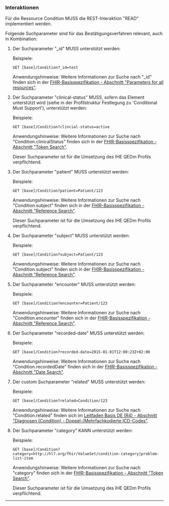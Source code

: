 ### Interaktionen

Für die Ressource Condition MUSS die REST-Interaktion "READ" implementiert werden.

Folgende Suchparameter sind für das Bestätigungsverfahren relevant, auch in Kombination:

1. Der Suchparameter "_id" MUSS unterstützt werden:

    Beispiele:

    ```GET [base]/Condition?_id=test```

    Anwendungshinweise: Weitere Informationen zur Suche nach "_id" finden sich in der [FHIR-Basisspezifikation - Abschnitt "Parameters for all resources"](https://hl7.org/fhir/R4/search.html#all).

1. Der Suchparameter "clinical-status" MUSS, sofern das Element unterstützt wird (siehe in der Profilstruktur Festlegung zu 'Conditional Must Support'), unterstützt werden:

    Beispiele:

    ```GET [base]/Condition?clincial-status=active```

    Anwendungshinweise: Weitere Informationen zur Suche nach "Condition.clinicalStatus" finden sich in der [FHIR-Basisspezifikation - Abschnitt "Token Search"](https://hl7.org/fhir/R4/search.html#token).

    Dieser Suchparameter ist für die Umsetzung des IHE QEDm Profils verpflichtend.

1. Der Suchparameter "patient" MUSS unterstützt werden:

   Beispiele:

    ```GET [base]/Condition?patient=Patient/123```

    Anwendungshinweise: Weitere Informationen zur Suche nach "Condition.subject" finden sich in der [FHIR-Basisspezifikation - Abschnitt "Reference Search"](https://www.hl7.org/fhir/R4/search.html#reference).

    Dieser Suchparameter ist für die Umsetzung des IHE QEDm Profils verpflichtend.

1. Der Suchparameter "subject" MUSS unterstützt werden:

   Beispiele:

    ```GET [base]/Condition?subject=Patient/123```

    Anwendungshinweise: Weitere Informationen zur Suche nach "Condition.subject" finden sich in der [FHIR-Basisspezifikation - Abschnitt "Reference Search"](https://www.hl7.org/fhir/R4/search.html#reference).

1. Der Suchparameter "encounter" MUSS unterstützt werden:

   Beispiele:

    ```GET [base]/Condition?encounter=Patient/123```

    Anwendungshinweise: Weitere Informationen zur Suche nach "Condition.encounter" finden sich in der [FHIR-Basisspezifikation - Abschnitt "Reference Search"](https://www.hl7.org/fhir/R4/search.html#reference).

1. Der Suchparameter "recorded-date" MUSS unterstützt werden:

    Beispiele:

    ```GET [base]/Condition?recorded-date=2015-01-01T12:00:23Z+02:00```

    Anwendungshinweise: Weitere Informationen zur Suche nach "Condition.recordedDate" finden sich in der [FHIR-Basisspezifikation - Abschnitt "Date Search"](https://hl7.org/fhir/R4/search.html#date).

1. Der custom Suchparameter "related" MUSS unterstützt werden:

   Beispiele:

   ```GET [base]/Condition?related=Condition/123```

   Anwendungshinweise: Weitere Informationen zur Suche nach "Condition.related" finden sich im [Leitfaden Basis DE (R4) - Abschnitt "Diagnosen (Condition) - Doppel-/Mehrfachkodierte ICD-Codes"](https://ig.fhir.de/basisprofile-de/1.2.0/Ressourcen-DiagnosenCondition.html).

1. Der Suchparameter "category" KANN unterstützt werden:

    Beispiele:

    ```GET [base]/Condition?category=http://hl7.org/fhir/ValueSet/condition-category|problem-list-item```

    Anwendungshinweise: Weitere Informationen zur Suche nach "category" finden sich in der [FHIR-Basisspezifikation - Abschnitt "Token Search"](https://hl7.org/fhir/R4/search.html#token).

    Dieser Suchparameter ist für die Umsetzung des IHE QEDm Profils verpflichtend.

---

